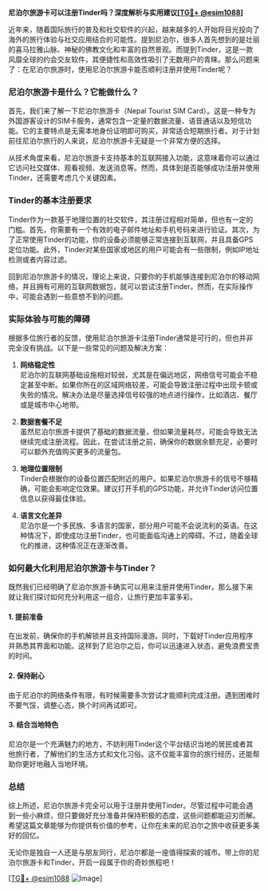 **尼泊尔旅游卡可以注册Tinder吗？深度解析与实用建议[[TG💪+ @esim1088](https://t.me/s/esim1088)]**

近年来，随着国际旅行的普及和社交软件的兴起，越来越多的人开始将目光投向了海外的旅行体验与社交应用结合的可能性。提到尼泊尔，很多人首先想到的是壮丽的喜马拉雅山脉、神秘的佛教文化和丰富的自然景观。而提到Tinder，这是一款风靡全球的约会交友软件，其便捷性和高效性吸引了无数用户的青睐。那么问题来了：在尼泊尔旅游时，使用尼泊尔旅游卡能否顺利注册并使用Tinder呢？

### 尼泊尔旅游卡是什么？它能做什么？

首先，我们来了解一下尼泊尔旅游卡（Nepal Tourist SIM Card）。这是一种专为外国游客设计的SIM卡服务，通常包含一定量的数据流量、语音通话以及短信功能。它的主要特点是无需本地身份证明即可购买，非常适合短期旅行者。对于计划前往尼泊尔旅行的人来说，尼泊尔旅游卡无疑是一个非常方便的选择。

从技术角度来看，尼泊尔旅游卡支持基本的互联网接入功能，这意味着你可以通过它访问社交媒体、观看视频、发送消息等。然而，具体到是否能够成功注册并使用Tinder，还需要考虑几个关键因素。

### Tinder的基本注册要求

Tinder作为一款基于地理位置的社交软件，其注册过程相对简单，但也有一定的门槛。首先，你需要有一个有效的电子邮件地址和手机号码来进行验证。其次，为了正常使用Tinder的功能，你的设备必须能够正常连接到互联网，并且具备GPS定位功能。此外，Tinder对某些国家或地区的用户可能会有一些限制，例如IP地址检测或者内容过滤。

回到尼泊尔旅游卡的情况，理论上来说，只要你的手机能够连接到尼泊尔的移动网络，并且拥有可用的互联网数据包，就可以尝试注册Tinder。然而，在实际操作中，可能会遇到一些意想不到的问题。

### 实际体验与可能的障碍

根据多位旅行者的反馈，使用尼泊尔旅游卡注册Tinder通常是可行的，但也并非完全没有挑战。以下是一些常见的问题及解决方案：

1. **网络稳定性**  
   尼泊尔的互联网基础设施相对较弱，尤其是在偏远地区，网络信号可能会不稳定甚至中断。如果你所在的区域网络较差，可能会导致注册过程中出现卡顿或失败的情况。解决办法是尽量选择信号较强的地点进行操作，比如酒店、餐厅或是城市中心地带。

2. **数据套餐不足**  
   虽然尼泊尔旅游卡提供了基础的数据流量，但如果流量耗尽，可能会导致无法继续完成注册流程。因此，在尝试注册之前，确保你的数据余额充足，必要时可以额外充值购买更多的流量包。

3. **地理位置限制**  
   Tinder会根据你的设备位置匹配附近的用户。如果尼泊尔旅游卡的信号不够精确，可能会影响定位效果。建议打开手机的GPS功能，并允许Tinder访问位置信息以获得最佳体验。

4. **语言文化差异**  
   尼泊尔是一个多民族、多语言的国家，部分用户可能不会说流利的英语。在这种情况下，即使成功注册Tinder，也可能面临沟通上的障碍。不过，随着全球化的推进，这种情况正在逐渐改善。

### 如何最大化利用尼泊尔旅游卡与Tinder？

既然我们已经明确了尼泊尔旅游卡确实可以用来注册并使用Tinder，那么接下来就让我们探讨如何充分利用这一组合，让旅行更加丰富多彩。

#### 1. 提前准备
在出发前，确保你的手机解锁并且支持国际漫游。同时，下载好Tinder应用程序并熟悉其界面和功能。这样到了尼泊尔之后，你可以迅速进入状态，避免浪费宝贵的时间。

#### 2. 保持耐心
由于尼泊尔的网络条件有限，有时候需要多次尝试才能顺利完成注册。遇到困难时不要气馁，调整心态，换个时间再试即可。

#### 3. 结合当地特色
尼泊尔是一个充满魅力的地方，不妨利用Tinder这个平台结识当地的居民或者其他旅行者，了解他们的生活方式和文化习俗。这不仅能丰富你的旅行经历，还能帮助你更好地融入当地环境。

### 总结

综上所述，尼泊尔旅游卡完全可以用于注册并使用Tinder。尽管过程中可能会遇到一些小麻烦，但只要做好充分准备并保持积极的态度，这些问题都能迎刃而解。希望这篇文章能够为你提供有价值的参考，让你在未来的尼泊尔之旅中收获更多美好的回忆。

无论你是独自一人还是与朋友同行，尼泊尔都是一座值得探索的城市。带上你的尼泊尔旅游卡和Tinder，开启一段属于你的奇妙旅程吧！

[[TG💪+ @esim1088](https://t.me/s/esim1088) ![Image](https://i.postimg.cc/4NQfJmqS/Snipaste-2025-05-13-00-14-12.png)]